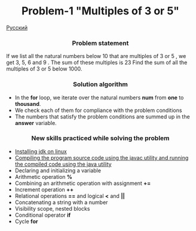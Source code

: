 <div id="header" align="center">
    <h1>Problem-1 "Multiples of 3 or 5"</h1>
</div>

[Русский](README_ru.md)

<div id="header" align="center">
    <h3>Problem statement</h3>
</div>

If we list all the natural numbers below 10 that are multiples of 3 or 5 , we get 3, 5, 6 and 9 . The sum of these multiples is 23
Find the sum of all the multiples of 3 or 5 below 1000.

<div id="header" align="center">
    <h3>Solution algorithm</h3>
</div>

* In the **for** loop, we iterate over the natural numbers **num** from **one** to **thousand**.
* We check each of them for compliance with the problem conditions
* The numbers that satisfy the problem conditions are summed up in the **answer** variable.

<div id="header" align="center">
    <h3>New skills practiced while solving the problem</h3>
</div>

* [Installing jdk on linux](https://java-practice.ru/blog/ustanovka-java.jsp)
* [Compiling the program source code using the javac utility and running the compiled code using the java utility](https://java-practice.ru/blog/kompilyaciya-java-koda.jsp)
* Declaring and initializing a variable
* Arithmetic operation **%**
* Combining an arithmetic operation with assignment **+=**
* Increment operation **++**
* Relational operations **==** and logical **<** and **||**
* Concatenating a string with a number
* Visibility scope, nested blocks
* Conditional operator **if**
* Cycle **for**
